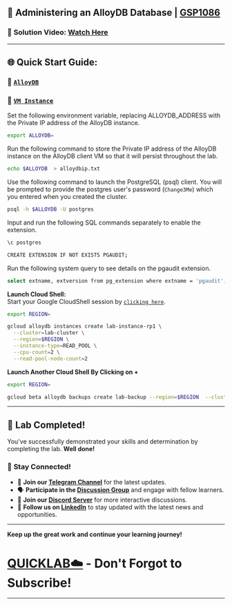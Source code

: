 

## 🚀 Administering an AlloyDB Database | [GSP1086](https://www.cloudskillsboost.google/focuses/50121?parent=catalog)

### 🔗 **Solution Video:** [Watch Here](https://youtu.be/skAl2XwAcsE)

---

## 🌐 **Quick Start Guide:**


### 🔗 [``AlloyDB``](https://console.cloud.google.com/alloydb/clusters?referrer=search&project=)

### 🔗 [``VM Instance``](https://console.cloud.google.com/compute/instances?referrer=search&project=)



Set the following environment variable, replacing ALLOYDB_ADDRESS with the Private IP address of the AlloyDB instance.
```bash
export ALLOYDB=
```
Run the following command to store the Private IP address of the AlloyDB instance on the AlloyDB client VM so that it will persist throughout the lab.
```bash
echo $ALLOYDB  > alloydbip.txt 
```
Use the following command to launch the PostgreSQL (psql) client. You will be prompted to provide the postgres user's password (``Change3Me``) which you entered when you created the cluster.
```bash
psql -h $ALLOYDB -U postgres
```

Input and run the following SQL commands separately to enable the extension.
```bash
\c postgres
```
```bash
CREATE EXTENSION IF NOT EXISTS PGAUDIT;
```

Run the following system query to see details on the pgaudit extension.
```bash
select extname, extversion from pg_extension where extname = 'pgaudit';
```



 **Launch Cloud Shell:**  
   Start your Google CloudShell session by [``clicking here``](https://console.cloud.google.com/home/dashboard?project=&pli=1&cloudshell=true).


```bash
export REGION=
```

```bash
gcloud alloydb instances create lab-instance-rp1 \
  --cluster=lab-cluster \
  --region=$REGION \
  --instance-type=READ_POOL \
  --cpu-count=2 \
  --read-pool-node-count=2
```

 **Launch Another Cloud Shell By Clicking on +**  


```bash
export REGION=
```

```bash
gcloud beta alloydb backups create lab-backup --region=$REGION  --cluster=lab-cluster
```

---

## 🎉 **Lab Completed!**

You've successfully demonstrated your skills and determination by completing the lab. **Well done!**

### 🌟 **Stay Connected!**

- 🔔 **Join our [Telegram Channel](https://t.me/quiccklab)** for the latest updates.
- 🗣 **Participate in the [Discussion Group](https://t.me/Quicklabchat)** and engage with fellow learners.
- 💬 **Join our [Discord Server](https://discord.gg/7fAVf4USZn)** for more interactive discussions.
- 💼 **Follow us on [LinkedIn](https://www.linkedin.com/company/quicklab-linkedin/)** to stay updated with the latest news and opportunities.
  
---

**Keep up the great work and continue your learning journey!**

# [QUICKLAB☁️](https://www.youtube.com/@quick_lab) - Don't Forgot to Subscribe!

---
